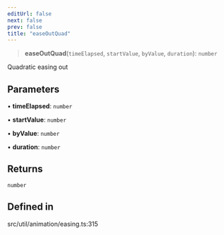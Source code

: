 ```yaml
---
editUrl: false
next: false
prev: false
title: "easeOutQuad"
---
```


> **easeOutQuad**(`timeElapsed`, `startValue`, `byValue`, `duration`): `number`

Quadratic easing out

## Parameters

• **timeElapsed**: `number`

• **startValue**: `number`

• **byValue**: `number`

• **duration**: `number`

## Returns

`number`

## Defined in

src/util/animation/easing.ts:315
